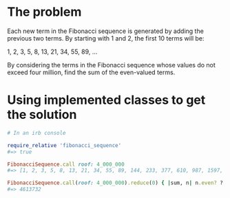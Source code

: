# The problem

Each new term in the Fibonacci sequence is generated by adding the previous two terms. By starting with 1 and 2, the first 10 terms will be:

1, 2, 3, 5, 8, 13, 21, 34, 55, 89, ...

By considering the terms in the Fibonacci sequence whose values do not exceed four million, find the sum of the even-valued terms.

# Using implemented classes to get the solution

```ruby
# In an irb console

require_relative 'fibonacci_sequence'
#=> true

FibonacciSequence.call roof: 4_000_000
#=> [1, 2, 3, 5, 8, 13, 21, 34, 55, 89, 144, 233, 377, 610, 987, 1597, 2584, 4181, 6765, 10946, 17711, 28657, 46368, 75025, 121393, 196418, 317811, 514229, 832040, 1346269, 2178309, 3524578, 5702887]

FibonacciSequence.call(roof: 4_000_000).reduce(0) { |sum, n| n.even? ? sum + n : sum }
#=> 4613732
